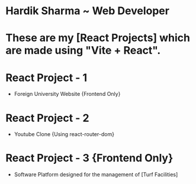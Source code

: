 # Hardik Sharma ~ Web Developer
# These are my [React Projects] which are made using "Vite + React".

# React Project - 1
* Foreign University Website {Frontend Only}

# React Project - 2
* Youtube Clone {Using react-router-dom}

# React Project - 3 {Frontend Only}
* Software Platform designed for the management of [Turf Facilities]
